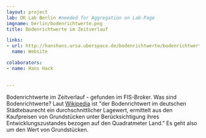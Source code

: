 ```yaml
---
layout: project
lab: OK Lab Berlin #needed for Aggregation on Lab-Page
imgname: berlin/bodenrichtwerte.png
title: Bodenrichtwerte im Zeitverlauf

links: 
- url: http://hanshans.ursa.uberspace.de/bodenrichtwerte/bodenrichtwerte.html
  name: Website

colaborators:
- name: Hans Hack
  

---
```

Bodenrichtwerte im Zeitverlauf - gefunden im FIS-Broker. Was sind Bodenrichtwerte? Laut [Wikipedia][] ist "der Bodenrichtwert im deutschen Städtebaurecht ein durchschnittlicher Lagewert, ermittelt aus den Kaufpreisen von Grundstücken unter Berücksichtigung ihres Entwicklungszustandes bezogen auf den Quadratmeter Land." Es geht also um den Wert von Grundstücken. 

[Wikipedia]: http://de.wikipedia.org/wiki/Bodenrichtwert